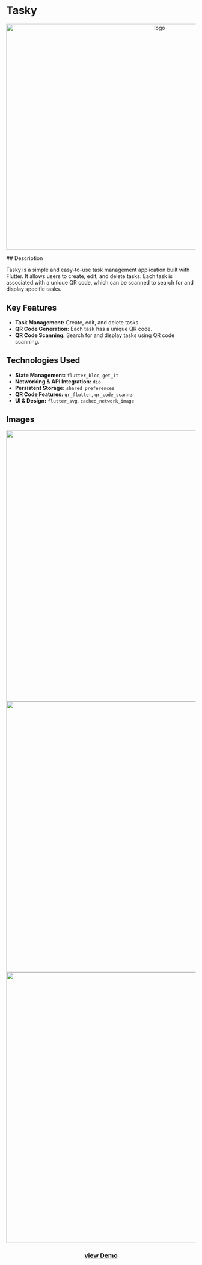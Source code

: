 # Tasky
<p align="center"> 
  <img width="800" height="600" alt="logo" src="https://github.com/user-attachments/assets/3100af5d-2ee7-4a90-813a-4ff2ce0ae21b" />

  </p >
## Description

Tasky is a simple and easy-to-use task management application built with Flutter. It allows users to create, edit, and delete tasks. Each task is associated with a unique QR code, which can be scanned to search for and display specific tasks.

## Key Features

- **Task Management:** Create, edit, and delete tasks.
- **QR Code Generation:** Each task has a unique QR code.
- **QR Code Scanning:** Search for and display tasks using QR code scanning.

## Technologies Used

- **State Management:** `flutter_bloc`, `get_it`
- **Networking & API Integration:** `dio`
- **Persistent Storage:** `shared_preferences`
- **QR Code Features:** `qr_flutter`, `qr_code_scanner`
- **UI & Design:** `flutter_svg`, `cached_network_image`


## Images
<p align="center"> 
  <img width="1280" height="720" alt="1" src="https://github.com/user-attachments/assets/d3943a49-18de-4c00-aec4-144b2bb680af" />
<img width="1280" height="720" alt="2" src="https://github.com/user-attachments/assets/9bce66d6-900f-41d9-a800-9b93e3593810" />
<img width="1280" height="720" alt="3" src="https://github.com/user-attachments/assets/39ddd7d3-35a7-4b9d-a7dc-e8bf95df7630" />
  </p >


### <p align="center">   [view Demo](https://www.linkedin.com/posts/felopatersameh_taskmanagement-apps-productivity-activity-7238504204049231872-qUND?utm_source=share&utm_medium=member_desktop&rcm=ACoAAD5gr5wB2esgMyVrXta_6WogIwrVBUDlMwA)      </p >

